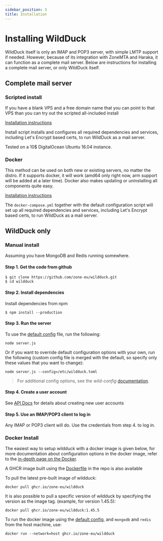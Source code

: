 ```yaml
---
sidebar_position: 3
title: Installation
---
```


# Installing WildDuck

WildDuck itself is only an IMAP and POP3 server, with simple LMTP support if needed. However, because of its integration with ZoneMTA and Haraka, it can function as a complete mail server. Below are instructions for installing a complete mail server, or only WildDuck itself.

## Complete mail server

### Scripted install
If you have a blank VPS and a free domain name that you can point to that VPS than you can try out the scripted all-included install

[Installation instructions](https://github.com/zone-eu/wildduck/tree/master/setup)

Install script installs and configures all required dependencies and services, including Let's Encrypt based certs, to run WildDuck as a mail server.

Tested on a 10\$ DigitalOcean Ubuntu 16.04 instance.


### Docker
This method can be used on both new or existing servers, no matter the distro. If it supports docker, it will work (amd64 only right now, arm support will be added at a later time). Docker also makes updating or uninstalling all components quite easy.

[Installation instructions](https://github.com/nodemailer/wildduck-dockerized)

The `docker-compose.yml` together with the default configuration script will set up all required dependencies and services, including Let's Encrypt based certs, to run WildDuck as a mail server.

## WildDuck only
### Manual install

Assuming you have MongoDB and Redis running somewhere.

#### Step 1\. Get the code from github

```
$ git clone https://github.com/zone-eu/wildduck.git
$ cd wildduck
```

#### Step 2\. Install dependencies

Install dependencies from npm

```
$ npm install --production
```

#### Step 3\. Run the server

To use the [default config](https://github.com/zone-eu/wildduck/blob/master/config/default.toml) file, run the following:

```
node server.js
```

Or if you want to override default configuration options with your own, run the following (custom config file is merged with the default, so specify only these
values that you want to change):

```
node server.js --config=/etc/wildduck.toml
```

> For additional config options, see the _wild-config_ [documentation](https://github.com/zone-eu/wild-config).

#### Step 4\. Create a user account

See [API Docs](https://docs.wildduck.email/api/#api-Users-PostUser) for details about creating new user accounts

#### Step 5\. Use an IMAP/POP3 client to log in

Any IMAP or POP3 client will do. Use the credentials from step 4\. to log in.

### Docker Install
The easiest way to setup wildduck with a docker image is given below, for more documentation about configuration options in the docker image, refer to
the [in-depth page on the Docker](in-depth/docker.md).


A GHCR image built using the [Dockerfile](https://github.com/zone-eu/wildduck/blob/master/Dockerfile) in the repo is also available

To pull the latest pre-built image of wildduck:

```
docker pull ghcr.io/zone-eu/wildduck
```

It is also possible to pull a specific version of wildduck by specifying the version as the image tag.
(example, for version 1.45.5):
```
docker pull ghcr.io/zone-eu/wildduck:1.45.5
```
To run the docker image using the [default config](https://github.com/zone-eu/wildduck/blob/master/config/default.toml), and `mongodb` and `redis` from the host machine, use:
```
docker run --network=host ghcr.io/zone-eu/wildduck
```

